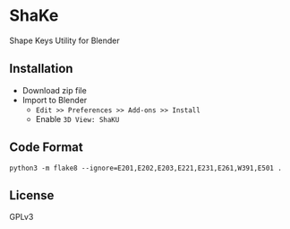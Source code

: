 # ShaKe

Shape Keys Utility for Blender

## Installation

* Download zip file
* Import to Blender
  * `Edit >> Preferences >> Add-ons >> Install`
  * Enable `3D View: ShaKU`

## Code Format

```
python3 -m flake8 --ignore=E201,E202,E203,E221,E231,E261,W391,E501 .
```

## License

GPLv3


